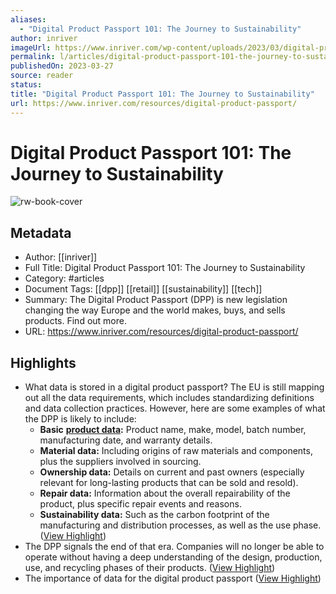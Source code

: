 ```yaml
---
aliases:
  - "Digital Product Passport 101: The Journey to Sustainability"
author: inriver
imageUrl: https://www.inriver.com/wp-content/uploads/2023/03/digital-product-passport.jpg
permalink: l/articles/digital-product-passport-101-the-journey-to-sustainability
publishedOn: 2023-03-27
source: reader
status: 
title: "Digital Product Passport 101: The Journey to Sustainability"
url: https://www.inriver.com/resources/digital-product-passport/
---
```

# Digital Product Passport 101: The Journey to Sustainability

![rw-book-cover](https://www.inriver.com/wp-content/uploads/2023/03/digital-product-passport.jpg)

## Metadata

- Author: [[inriver]]
- Full Title: Digital Product Passport 101: The Journey to Sustainability
- Category: #articles
- Document Tags: [[dpp]] [[retail]] [[sustainability]] [[tech]]
- Summary: The Digital Product Passport (DPP) is new legislation changing the way Europe and the world makes, buys, and sells products. Find out more.
- URL: https://www.inriver.com/resources/digital-product-passport/

## Highlights

- What data is stored in a digital product passport?
  The EU is still mapping out all the data requirements, which includes standardizing definitions and data collection practices. However, here are some examples of what the DPP is likely to include:
  - **Basic** [**product data**](https://www.inriver.com/resources/what-is-product-data-syndication/)**:** Product name, make, model, batch number, manufacturing date, and warranty details.
  - **Material data:** Including origins of raw materials and components, plus the suppliers involved in sourcing.
  - **Ownership data:** Details on current and past owners (especially relevant for long-lasting products that can be sold and resold).
  - **Repair data:** Information about the overall repairability of the product, plus specific repair events and reasons.
  - **Sustainability data:** Such as the carbon footprint of the manufacturing and distribution processes, as well as the use phase. ([View Highlight](https://read.readwise.io/read/01hppn3r9cxfbxpb5ec759g00s))
- The DPP signals the end of that era. Companies will no longer be able to operate without having a deep understanding of the design, production, use, and recycling phases of their products. ([View Highlight](https://read.readwise.io/read/01hppn5b0sjqna422ggtrpeqx4))
- The importance of data for the digital product passport ([View Highlight](https://read.readwise.io/read/01hppn8qb6d4d1qfa3j9kbreye))
